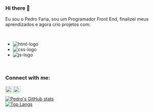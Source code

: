 ### Hi there 👋

Eu sou o Pedro Faria, sou um Programador Front End, finalizei meus aprendizados e agora crio projetos com:

<br>

 - <img src="https://img.shields.io/badge/HTML5-E34F26?style=for-the-badge&logo=html5&logoColor=white" alt="html-logo" />
 - <img src="https://img.shields.io/badge/CSS3-1572B6?style=for-the-badge&logo=css3&logoColor=white" alt="css-logo" />
 - <img src="https://img.shields.io/badge/JavaScript-F7DF1E?style=for-the-badge&logo=javascript&logoColor=black" alt="js-logo" />
  
  <br>
  
  ### Connect with me:
  
  <p>
  <a href="https://www.instagram.com/peedrofariaa/">
  <img align="left" width="22px" src="https://cdn.jsdelivr.net/npm/simple-icons@v3/icons/instagram.svg" alt="instagram-logo" />
  </a>
  <a href="https://www.linkedin.com/in/peedrofariaa/">
  <img  align="left" width="22px" src="https://cdn.jsdelivr.net/npm/simple-icons@v3/icons/linkedin.svg" alt="linkedin-logo" />
  
  <br>
  
  [![Pedro's GitHub stats](https://github-readme-stats.vercel.app/api?username=peedrofariaa)](https://github.com/anuraghazra/github-readme-stats)
  <br>
  [![Top Langs](https://github-readme-stats.vercel.app/api/top-langs/?username=peedrofariaa)](https://github.com/anuraghazra/github-readme-stats)
